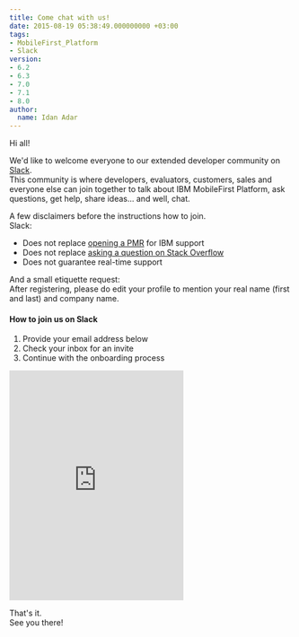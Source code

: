 ```yaml
---
title: Come chat with us!
date: 2015-08-19 05:38:49.000000000 +03:00
tags:
- MobileFirst_Platform
- Slack
version:
- 6.2
- 6.3
- 7.0
- 7.1
- 8.0
author:
  name: Idan Adar
---
```

Hi all!

We'd like to welcome everyone to our extended developer community on [Slack](https://slack.com/).  
This community is where developers, evaluators, customers, sales and everyone else can join together to talk about IBM MobileFirst Platform, ask questions, get help, share ideas... and well, chat.

A few disclaimers before the instructions how to join.  
Slack:

* Does not replace [opening a PMR](https://www-947.ibm.com/support/servicerequest/Home.action) for IBM support
* Does not replace [asking a question on Stack Overflow](http://stackoverflow.com/questions/new?show=all&sort=recentlyactive&tags=mobilefirst%20mobilefirst-adapters%20mobilefirst-analytics%20mobilefirst-appcenter%20mobilefirst-cli%20mobilefirst-console%20mobilefirst-installation%20mobilefirst-mtw%20mobilefirst-qa%20mobilefirst-runtime%20mobilefirst-server%20mobilefirst-studio%20or%20or%20or%20or%20or%20or%20or%20or%20or%20or%20or%20or%20or%20or%20or%20or%20or%20or%20or%20or%20or%20or%20or%20or%20or%20or%20or%20or%20worklight%20worklight-adapters%20worklight-analytics%20worklight-appcenter%20worklight-cli%20worklight-console%20worklight-deployment%20worklight-geolocation%20worklight-mbs%20worklight-mtww%20worklight-rpe%20worklight-runtime%20worklight-security%20worklight-server%20worklight-skins%20worklight-studio%20worklight-waf&mode=any)
* Does not guarantee real-time support

And a small etiquette request:  
After registering, please do edit your profile to mention your real name (first and last) and company name.

#### How to join us on Slack

1. Provide your email address below
2. Check your inbox for an invite
3. Continue with the onboarding process

<p><iframe src="https://slackin.mybluemix.net/" style="overflow:hidden; height:410px; width:310px" scrolling="no" frameborder="0"></iframe></p>

That's it.  
See you there!
